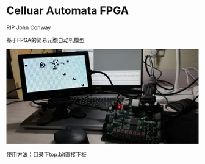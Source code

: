 # Celluar Automata FPGA

RIP John Conway

基于FPGA的简易元胞自动机模型

![example](example.jpg)



使用方法：目录下top.bit直接下板
